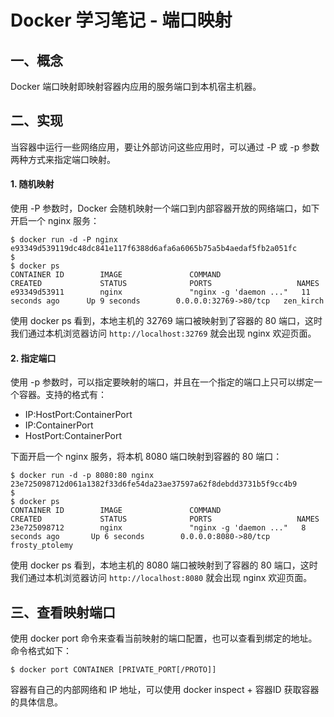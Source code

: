 # Docker 学习笔记 - 端口映射


## 一、概念

Docker 端口映射即映射容器内应用的服务端口到本机宿主机器。


## 二、实现

当容器中运行一些网络应用，要让外部访问这些应用时，可以通过 -P 或 -p 参数两种方式来指定端口映射。

#### 1. 随机映射

使用 -P 参数时，Docker 会随机映射一个端口到内部容器开放的网络端口，如下开启一个 nginx 服务：
```
$ docker run -d -P nginx
e93349d539119dc48dc841e117f6388d6afa6a6065b75a5b4aedaf5fb2a051fc
$ 
$ docker ps 
CONTAINER ID        IMAGE               COMMAND                  CREATED             STATUS              PORTS                   NAMES
e93349d53911        nginx               "nginx -g 'daemon ..."   11 seconds ago      Up 9 seconds        0.0.0.0:32769->80/tcp   zen_kirch
```

使用 docker ps 看到，本地主机的 32769 端口被映射到了容器的 80 端口，这时我们通过本机浏览器访问 `http://localhost:32769` 就会出现 nginx 欢迎页面。

#### 2. 指定端口

使用 -p 参数时，可以指定要映射的端口，并且在一个指定的端口上只可以绑定一个容器。支持的格式有：
- IP:HostPort:ContainerPort
- IP:ContainerPort
- HostPort:ContainerPort

下面开启一个 nginx 服务，将本机 8080 端口映射到容器的 80 端口：
```
$ docker run -d -p 8080:80 nginx
23e725098712d061a1382f33d6fe54da23ae37597a62f8debdd3731b5f9cc4b9
$ 
$ docker ps
CONTAINER ID        IMAGE               COMMAND                  CREATED             STATUS              PORTS                   NAMES
23e725098712        nginx               "nginx -g 'daemon ..."   8 seconds ago       Up 6 seconds        0.0.0.0:8080->80/tcp    frosty_ptolemy
```

使用 docker ps 看到，本地主机的 8080 端口被映射到了容器的 80 端口，这时我们通过本机浏览器访问 `http://localhost:8080` 就会出现 nginx 欢迎页面。


## 三、查看映射端口

使用 docker port 命令来查看当前映射的端口配置，也可以查看到绑定的地址。命令格式如下：
```
$ docker port CONTAINER [PRIVATE_PORT[/PROTO]]
```

容器有自己的内部网络和 IP 地址，可以使用 docker inspect + 容器ID 获取容器的具体信息。

